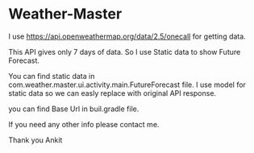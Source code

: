 # Weather-Master

I use https://api.openweathermap.org/data/2.5/onecall for getting data.

This API gives only 7 days of data. 
So I use Static data to show Future Forecast.

You can find static data in com.weather.master.ui.activity.main.FutureForecast file.
I use model for static data so we can easly replace with original API response.

you can find Base Url in buil.gradle file.

If you need any other info please contact me.


Thank you
Ankit
